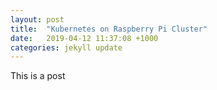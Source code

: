 ```yaml
---
layout: post
title:  "Kubernetes on Raspberry Pi Cluster"
date:   2019-04-12 11:37:08 +1000
categories: jekyll update
---
```

This is a post
